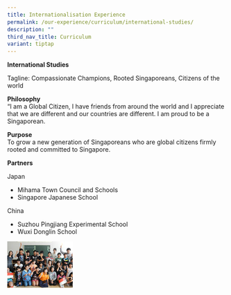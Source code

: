 ```yaml
---
title: Internationalisation Experience
permalink: /our-experience/curriculum/international-studies/
description: ""
third_nav_title: Curriculum
variant: tiptap
---
```

**International Studies**

Tagline: Compassionate Champions, Rooted Singaporeans, Citizens of the world

**Philosophy**  
“I am a Global Citizen, I have friends from around the world and I appreciate that we are different and our countries are different. I am proud to be a Singaporean.

**Purpose**  
To grow a new generation of Singaporeans who are global citizens firmly rooted and committed to Singapore.

**Partners**

Japan

*   Mihama Town Council and Schools
*   Singapore Japanese School

China

*   Suzhou&nbsp;Pingjiang Experimental&nbsp;School
*   Wuxi Donglin School


<img src="/images/img_1.jpg" style="width:30%">